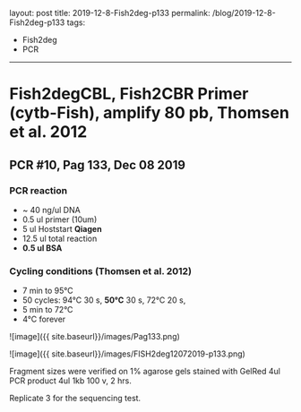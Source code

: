 layout: post
title: 2019-12-8-Fish2deg-p133
permalink: /blog/2019-12-8-Fish2deg-p133
tags:
- Fish2deg
- PCR
---
# Fish2degCBL, Fish2CBR Primer (cytb-Fish), amplify **80 pb**, Thomsen et al. 2012
## **PCR #10, Pag 133, Dec 08 2019**

### **PCR reaction**

-   ~ 40  ng/ul DNA
-   0.5   ul primer (10um)
-   5     ul Hoststart **Qiagen**
-   12.5  ul total reaction
-   **0.5  ul BSA**

### **Cycling conditions (Thomsen et al. 2012)**
- 7 min to 95°C
- 50 cycles:
  94°C 30 s,
  **50°C** 30 s,
  72°C 20 s,
- 5 min to 72°C
- 4°C forever

![image]({{ site.baseurl}}/images/Pag133.png)

![image]({{ site.baseurl}}/images/FISH2deg12072019-p133.png)

Fragment sizes were verified on 1% agarose gels stained with GelRed
4ul PCR product
4ul 1kb
100 v, 2 hrs.

Replicate 3 for the sequencing test.
